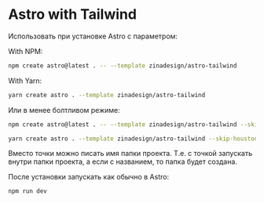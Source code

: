 # Astro with Tailwind

Использовать при установке Astro с параметром:

With NPM:

```bash
npm create astro@latest . -- --template zinadesign/astro-tailwind
```

With Yarn:

```bash
yarn create astro . --template zinadesign/astro-tailwind
```

Или в менее болтливом режиме:

```bash
npm create astro@latest . -- --template zinadesign/astro-tailwind --skip-houston --install --no-git
```

```bash
yarn create astro . --template zinadesign/astro-tailwind --skip-houston --install --no-git
```


Вместо точки можно писать имя папки проекта. Т.е. с точкой запускать внутри папки проекта, а если с названием, то папка будет создана.

После установки запускать как обычно в Astro:

```bash
npm run dev
```